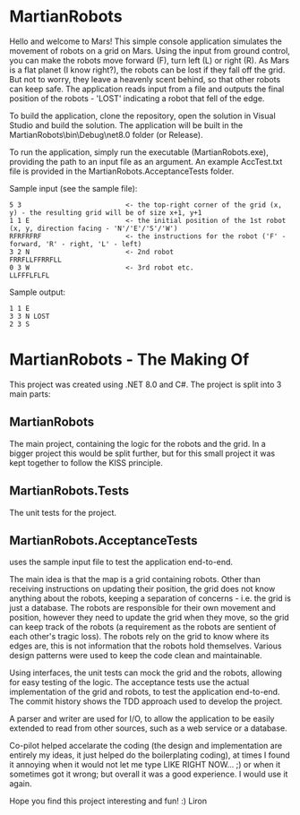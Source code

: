 # MartianRobots
Hello and welcome to Mars! This simple console application simulates the movement of robots on a grid on Mars.
Using the input from ground control, you can make the robots move forward (F), turn left (L) or right (R).
As Mars is a flat planet (I know right?), the robots can be lost if they fall off the grid.
But not to worry, they leave a heavenly scent behind, so that other robots can keep safe.
The application reads input from a file and outputs the final position of the robots - 'LOST' indicating a robot that fell of the edge.

To build the application, clone the repository, open the solution in Visual Studio and build the solution.
The application will be built in the MartianRobots\bin\Debug\net8.0 folder (or Release).

To run the application, simply run the executable (MartianRobots.exe), providing the path to an input file as an argument.
An example AccTest.txt file is provided in the MartianRobots.AcceptanceTests folder.

Sample input (see the sample file):
```
5 3                          <- the top-right corner of the grid (x, y) - the resulting grid will be of size x+1, y+1
1 1 E                        <- the initial position of the 1st robot (x, y, direction facing - 'N'/'E'/'S'/'W')
RFRFRFRF                     <- the instructions for the robot ('F' - forward, 'R' - right, 'L' - left)
3 2 N                        <- 2nd robot
FRRFLLFFRRFLL
0 3 W                        <- 3rd robot etc.
LLFFFLFLFL
```

Sample output:
```
1 1 E
3 3 N LOST
2 3 S
```

# MartianRobots - The Making Of
This project was created using .NET 8.0 and C#.
The project is split into 3 main parts:

## MartianRobots
The main project, containing the logic for the robots and the grid.
In a bigger project this would be split further,
but for this small project it was kept together to follow the KISS principle.

## MartianRobots.Tests
The unit tests for the project.

## MartianRobots.AcceptanceTests
uses the sample input file to test the application end-to-end.
	
The main idea is that the map is a grid containing robots. Other than receiving instructions on updating their position, the grid does not know anything about the robots, keeping a separation of concerns - i.e. the grid is just a database.
The robots are responsible for their own movement and position, however they need to update the grid when they move, so the grid can keep track of the robots (a requirement as the robots are sentient of each other's tragic loss).
The robots rely on the grid to know where its edges are, this is not information that the robots hold themselves.
Various design patterns were used to keep the code clean and maintainable.

Using interfaces, the unit tests can mock the grid and the robots, allowing for easy testing of the logic.
The acceptance tests use the actual implementation of the grid and robots, to test the application end-to-end.
The commit history shows the TDD approach used to develop the project.

A parser and writer are used for I/O, to allow the application to be easily extended to read from other sources, such as a web service or a database.

Co-pilot helped accelarate the coding (the design and implementation are entirely my ideas, it just helped do the boilerplating coding), at times I found it annoying when it would not let me type LIKE RIGHT NOW... ;) or when it sometimes got it wrong; but overall it was a good experience. I would use it again. 

Hope you find this project interesting and fun! :)
Liron
